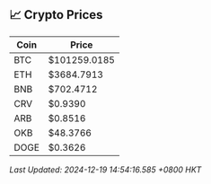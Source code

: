 ## 📈 Crypto Prices

| Coin | Price |
| ---- | ----- |
| BTC | $101259.0185 |
| ETH | $3684.7913 |
| BNB | $702.4712 |
| CRV | $0.9390 |
| ARB | $0.8516 |
| OKB | $48.3766 |
| DOGE | $0.3626 |

_Last Updated: 2024-12-19 14:54:16.585 +0800 HKT_